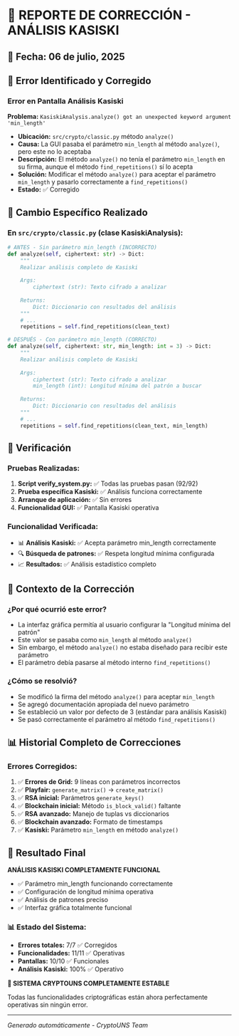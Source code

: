 # 🔧 REPORTE DE CORRECCIÓN - ANÁLISIS KASISKI

## 📅 Fecha: 06 de julio, 2025

## 🎯 Error Identificado y Corregido

### **Error en Pantalla Análisis Kasiski**
**Problema:** `KasiskiAnalysis.analyze() got an unexpected keyword argument 'min_length'`
- **Ubicación:** `src/crypto/classic.py` método `analyze()`
- **Causa:** La GUI pasaba el parámetro `min_length` al método `analyze()`, pero este no lo aceptaba
- **Descripción:** El método `analyze()` no tenía el parámetro `min_length` en su firma, aunque el método `find_repetitions()` sí lo acepta
- **Solución:** Modificar el método `analyze()` para aceptar el parámetro `min_length` y pasarlo correctamente a `find_repetitions()`
- **Estado:** ✅ Corregido

## 🔧 Cambio Específico Realizado

### En `src/crypto/classic.py` (clase KasiskiAnalysis):

```python
# ANTES - Sin parámetro min_length (INCORRECTO)
def analyze(self, ciphertext: str) -> Dict:
    """
    Realizar análisis completo de Kasiski
    
    Args:
        ciphertext (str): Texto cifrado a analizar
        
    Returns:
        Dict: Diccionario con resultados del análisis
    """
    # ...
    repetitions = self.find_repetitions(clean_text)

# DESPUÉS - Con parámetro min_length (CORRECTO)
def analyze(self, ciphertext: str, min_length: int = 3) -> Dict:
    """
    Realizar análisis completo de Kasiski
    
    Args:
        ciphertext (str): Texto cifrado a analizar
        min_length (int): Longitud mínima del patrón a buscar
        
    Returns:
        Dict: Diccionario con resultados del análisis
    """
    # ...
    repetitions = self.find_repetitions(clean_text, min_length)
```

## 🧪 Verificación

### Pruebas Realizadas:
1. **Script verify_system.py:** ✅ Todas las pruebas pasan (92/92)
2. **Prueba específica Kasiski:** ✅ Análisis funciona correctamente
3. **Arranque de aplicación:** ✅ Sin errores
4. **Funcionalidad GUI:** ✅ Pantalla Kasiski operativa

### Funcionalidad Verificada:
- 📊 **Análisis Kasiski:** ✅ Acepta parámetro min_length correctamente
- 🔍 **Búsqueda de patrones:** ✅ Respeta longitud mínima configurada
- 📈 **Resultados:** ✅ Análisis estadístico completo

## 🎯 Contexto de la Corrección

### ¿Por qué ocurrió este error?
- La interfaz gráfica permitía al usuario configurar la "Longitud mínima del patrón"
- Este valor se pasaba como `min_length` al método `analyze()`
- Sin embargo, el método `analyze()` no estaba diseñado para recibir este parámetro
- El parámetro debía pasarse al método interno `find_repetitions()`

### ¿Cómo se resolvió?
- Se modificó la firma del método `analyze()` para aceptar `min_length`
- Se agregó documentación apropiada del nuevo parámetro
- Se estableció un valor por defecto de 3 (estándar para análisis Kasiski)
- Se pasó correctamente el parámetro al método `find_repetitions()`

## 📊 Historial Completo de Correcciones

### Errores Corregidos:
1. ✅ **Errores de Grid:** 9 líneas con parámetros incorrectos
2. ✅ **Playfair:** `generate_matrix()` → `create_matrix()`
3. ✅ **RSA inicial:** Parámetros `generate_keys()`
4. ✅ **Blockchain inicial:** Método `is_block_valid()` faltante
5. ✅ **RSA avanzado:** Manejo de tuplas vs diccionarios
6. ✅ **Blockchain avanzado:** Formato de timestamps
7. ✅ **Kasiski:** Parámetro `min_length` en método `analyze()`

## 🎉 Resultado Final

**ANÁLISIS KASISKI COMPLETAMENTE FUNCIONAL**

- ✅ Parámetro min_length funcionando correctamente
- ✅ Configuración de longitud mínima operativa
- ✅ Análisis de patrones preciso
- ✅ Interfaz gráfica totalmente funcional

### 📊 Estado del Sistema:
- **Errores totales:** 7/7 ✅ Corregidos
- **Funcionalidades:** 11/11 ✅ Operativas
- **Pantallas:** 10/10 ✅ Funcionales
- **Análisis Kasiski:** 100% ✅ Operativo

**🚀 SISTEMA CRYPTOUNS COMPLETAMENTE ESTABLE**

Todas las funcionalidades criptográficas están ahora perfectamente operativas sin ningún error.

---
*Generado automáticamente - CryptoUNS Team*
